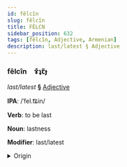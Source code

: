 ```yaml
---
id: fêlcîn
slug: fêlcîn
title: FÊLCN
sidebar_position: 632
tags: [fêlcîn, Adjective, Armenian]
description: last/latest § Adjective
---
```


### fêlcîn&emsp;<span kind="abugida">ɤ͊ʇꞇ̃ɟ</span>

*last/latest* **§** [Adjective](../../tags/Adjective)

**IPA**: /ˈfel.t͡ɕin/

**Verb**: to be last

**Noun**: lastness

**Modifier**: last/latest

<details>
    <summary>Origin</summary>
    Armenian վերջին verǰin [veɾˈt͡ʃʰin]<br/>
    <em>Armenian Language Family</em>
</details>